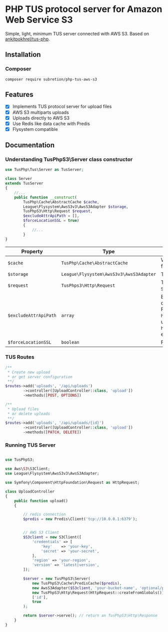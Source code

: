 # PHP TUS protocol server for Amazon Web Service S3

Simple, light, minimum TUS server connected with AWS S3. Based on [ankitpokhrel/tus-php](https://github.com/ankitpokhrel/tus-php).

## Installation

### Composer

```
composer require subretion/php-tus-aws-s3
```

## Features

- [x] Implements TUS protocol server for upload files
- [x] AWS S3 multiparts uploads
- [x] Uploads directly to AWS S3
- [x] Use Redis like data cache with Predis
- [x] Flysystem compatible

## Documentation

### Understanding TusPhpS3\Server class constructor

```php
use TusPhp\Tus\Server as TusServer;

class Server
extends TusServer
{
    //...
    public function __construct(
        TusPhp\Cache\AbstractCache $cache,
        League\Flysystem\AwsS3v3\AwsS3Adapter $storage,
        TusPhpS3\Http\Request $request,
        $excludeAttrApiPath = [],
        $forceLocationSSL = true)
        {
            //...
        }
}
```

| Property   | Type    | Details    |
|------------|---------|------------|
| `$cache`   | `TusPhp\Cache\AbstractCache`  | We are using `TusPhpS3\Cache\PredisCache` for `Predis` client.    |
| `$storage` | `League\Flysystem\AwsS3v3\AwsS3Adapter` | This adapter contains the AWS S3 Client.                |
| `$request` | `TusPhps3\Http\Request`       | This object contain a `Symfony\Component\HttpFoundation\Request`. |
| `$excludeAttrApiPath` | `array`  | Exclude some parts from Api path for create a real Api Base Path for TUS Server. For example, if my Api base path is `https://example.com/uploads` but my upload PATCH is `http://example.com/uploads/{id}` We need exclude `['id']`. |
| `$forceLocationSSL`   | `boolean` | Force `location` header property to `https`. |


### TUS Routes

```php
/**
 * Create new upload
 * or get server configuration
 **/
$routes->add('uploads', '/api/uploads')
        ->controller([UploadController::class, 'upload'])
        ->methods([POST, OPTIONS])

/**
 * Upload files
 * or delete uploads
 **/
$routes->add('uploads', '/api/uploads/{id}')
        ->controller([UploadController::class, 'upload'])
        ->methods([PATCH, DELETE])
```

### Running TUS Server

```php

use TusPhpS3;

use Aws\S3\S3Client;
use League\Flysystem\AwsS3v3\AwsS3Adapter;

use Symfony\Component\HttpFoundation\Request as HttpRequest;

class UploadController
{
    public function upload()
    {

        // redis connection
        $predis = new Predis\Client('tcp://10.0.0.1:6379');


        // AWS S3 Client
        $S3client = new S3Client([
            'credentials' => [
                'key'    => 'your-key',
                'secret' => 'your-secret',
            ],
            'region' => 'your-region',
            'version' => 'latest|version',
        ]);

        $server = new TusPhpS3\Server(
            new TusPhpS3\Cache\PredisCache($predis),
            new AwsS3Adapter($S3client, 'your-bucket-name', 'optional/path/prefix'),
            new TusPhpS3\Http\Request(HttpRequest::createFromGlobals()),
            ['id'],
            true
        );

        return $server->serve(); // return an TusPhpS3\Http\Response
    }
}

